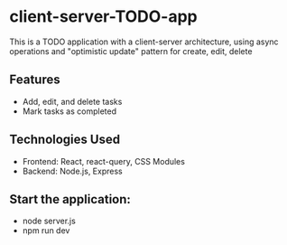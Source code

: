 # client-server-TODO-app

This is a TODO application with a client-server architecture, using async operations and "optimistic update" pattern for create, edit, delete

## Features

- Add, edit, and delete tasks
- Mark tasks as completed

## Technologies Used

- Frontend: React, react-query, CSS Modules
- Backend: Node.js, Express

## Start the application:

- node server.js
- npm run dev
